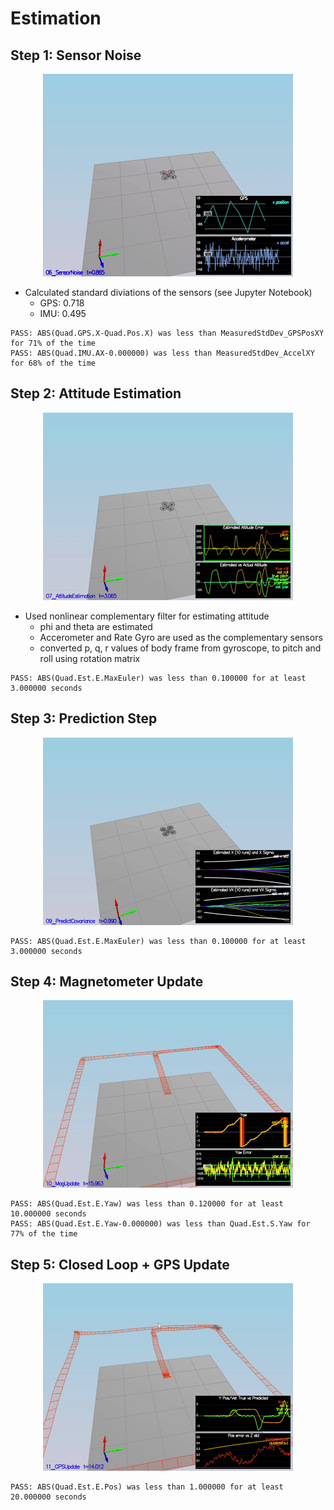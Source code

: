 # Estimation


## Step 1: Sensor Noise 


<p align="center">
<img src="./scenario6.gif" width=400>
</p>


- Calculated standard diviations of the sensors (see Jupyter Notebook)
    - GPS: 0.718
    - IMU: 0.495


```
PASS: ABS(Quad.GPS.X-Quad.Pos.X) was less than MeasuredStdDev_GPSPosXY for 71% of the time
PASS: ABS(Quad.IMU.AX-0.000000) was less than MeasuredStdDev_AccelXY for 68% of the time
```



## Step 2: Attitude Estimation


<p align="center">
<img src="./scenario7.gif" width=400>
</p>

- Used nonlinear complementary filter for estimating attitude
    -  phi and theta are estimated
    - Accerometer and Rate Gyro are used as the complementary sensors 
    - converted p, q, r values of body frame from gyroscope, to pitch and roll using rotation matrix




```
PASS: ABS(Quad.Est.E.MaxEuler) was less than 0.100000 for at least 3.000000 seconds
```


## Step 3: Prediction Step



<p align="center">
<img src="./scenario9.gif" width=400>
</p>

```
PASS: ABS(Quad.Est.E.MaxEuler) was less than 0.100000 for at least 3.000000 seconds
```

## Step 4: Magnetometer Update



<p align="center">
<img src="./scenario10.gif" width=400>
</p>

```
PASS: ABS(Quad.Est.E.Yaw) was less than 0.120000 for at least 10.000000 seconds
PASS: ABS(Quad.Est.E.Yaw-0.000000) was less than Quad.Est.S.Yaw for 77% of the time
```

## Step 5: Closed Loop + GPS Update


<p align="center">
<img src="./scenario11.gif" width=400>
</p>

```
PASS: ABS(Quad.Est.E.Pos) was less than 1.000000 for at least 20.000000 seconds
```